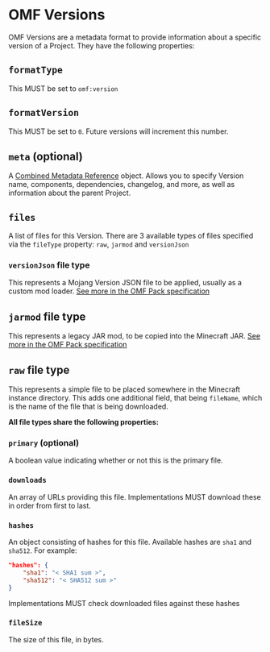 # OMF Versions
OMF Versions are a metadata format to provide information about a specific version of a Project. They have the following properties:

## `formatType`
This MUST be set to `omf:version`

## `formatVersion`
This MUST be set to `0`. Future versions will increment this number.

## `meta` (optional)
A [Combined Metadata Reference](./Metadata_References.md#combined-metadata-references) object. Allows you to specify Version name, components, dependencies, changelog, and more, as well as information about the parent Project.

## `files`
A list of files for this Version. There are 3 available types of files specified via the `fileType` property: `raw`, `jarmod` and `versionJson`

### `versionJson` file type
This represents a Mojang Version JSON file to be applied, usually as a custom mod loader. [See more in the OMF Pack specification](./OMF_Pack.md#file-type-versionjson)

## `jarmod` file type
This represents a legacy JAR mod, to be copied into the Minecraft JAR. [See more in the OMF Pack specification](./OMF_Pack.md#file-type-jarmod)

## `raw` file type
This represents a simple file to be placed somewhere in the Minecraft instance directory. This adds one additional field, that being `fileName`, which is the name of the file that is being downloaded.

**All file types share the following properties:**

### `primary` (optional)
A boolean value indicating whether or not this is the primary file.

### `downloads`
An array of URLs providing this file. Implementations MUST download these in order from first to last.

### `hashes`
An object consisting of hashes for this file. Available hashes are `sha1` and `sha512`. For example:
```json
"hashes": {
    "sha1": "< SHA1 sum >",
    "sha512": "< SHA512 sum >"
}
```

Implementations MUST check downloaded files against these hashes

### `fileSize`
The size of this file, in bytes.